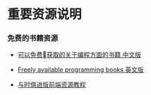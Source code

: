 # 重要资源说明

### 免费的书籍资源

* [可以免费获取的关于编程方面的书籍 中文版](https://github.com/danny27605/learn-library/blob/master/free-programming-books-zh.md)

* [Freely available programming books 英文版](https://github.com/danny27605/learn-library/blob/master/free-programming-books-en.md)

* [与时俱进版前端资源教程](https://github.com/danny27605/learn-library/blob/master/Front-end-tutorial.md)
